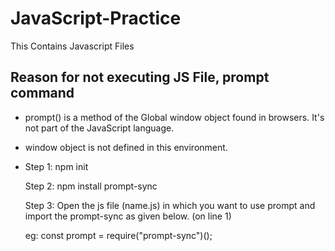 # JavaScript-Practice

This Contains Javascript Files

## Reason for not executing JS File, prompt command

- prompt() is a method of the Global window object found in browsers. It's not part of the JavaScript language.
- window object is not defined in this environment.
- Step 1: npm init

  Step 2: npm install prompt-sync
  
  Step 3: Open the js file (name.js) in which you want to use prompt and import the prompt-sync as given below. (on line 1)
  
  eg: const prompt = require("prompt-sync")();


